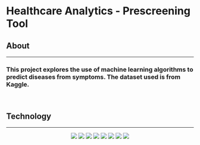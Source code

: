 <!-- README START -->
<!-- HEADER -->
# Healthcare Analytics - Prescreening Tool

## About

---

### This project explores the use of machine learning algorithms to predict diseases from symptoms. The dataset used is from Kaggle. 

<br>



<!--TECH/TOOLS -->

## Technology

---

<p align='center'>
<img src='https://img.shields.io/badge/Python-FFD43B?style=for-the-badge&logo=python&logoColor=blue'>
<img src='https://img.shields.io/badge/Pandas-2C2D72?style=for-the-badge&logo=pandas&logoColor=white'>
<img src='https://img.shields.io/badge/Numpy-777BB4?style=for-the-badge&logo=numpy&logoColor=white'> 
<img src='https://img.shields.io/badge/scikit_learn-F7931E?style=for-the-badge&logo=scikit-learn&logoColor=white'>  
<img src='https://img.shields.io/badge/Keras-D00000?style=for-the-badge&logo=Keras&logoColor=white'>  
<img src='https://img.shields.io/badge/Flask-000000?style=for-the-badge&logo=flask&logoColor=white'>  
<img src='https://img.shields.io/badge/HTML5-E34F26?style=for-the-badge&logo=html5&logoColor=white'>  
<img src='https://img.shields.io/badge/CSS3-1572B6?style=for-the-badge&logo=css3&logoColor=white'>    
 
 


  
  
  
  
  
  
  
  </p>


